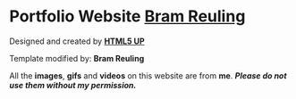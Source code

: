 # Portfolio Website [Bram Reuling](https://bramreuling.com)

Designed and created by [**HTML5 UP**](https://html5up.net/)

Template modified by: **Bram Reuling**

All the **images**, **gifs** and **videos** on this website are from **me**. **_Please do not use them without my permission._**
